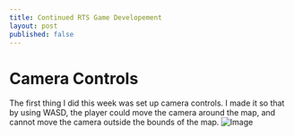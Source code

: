 ```yaml
---
title: Continued RTS Game Developement
layout: post
published: false
---
```


# Camera Controls
The first thing I did this week was set up camera controls. I made it so that by using WASD, the player could move the camera around the map, and cannot move the camera outside the bounds of the map.
![Image]("\assets\rfrcWcxnn5.gif")
